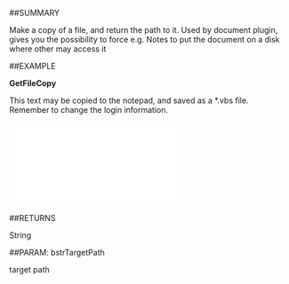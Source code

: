 

##SUMMARY

Make a copy of a file, and return the path to it. Used by document plugin, gives you the possibility to force e.g. Notes to put the document on a disk where other may access it


##EXAMPLE

**GetFileCopy**

This text may be copied to the notepad, and saved as a *.vbs file. Remember to change the login information.

![](../../Examples/vbs/SODocument.GetFileCopy.vbs.txt)




##RETURNS

String





##PARAM: bstrTargetPath

target path



